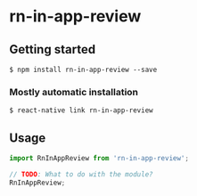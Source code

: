 # rn-in-app-review

## Getting started

`$ npm install rn-in-app-review --save`

### Mostly automatic installation

`$ react-native link rn-in-app-review`

## Usage
```javascript
import RnInAppReview from 'rn-in-app-review';

// TODO: What to do with the module?
RnInAppReview;
```
